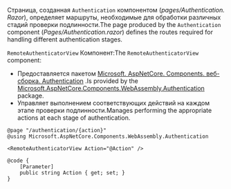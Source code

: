 <span data-ttu-id="2221d-101">Страница, созданная `Authentication` компонентом (*pages/Authentication. Razor*), определяет маршруты, необходимые для обработки различных стадий проверки подлинности.</span><span class="sxs-lookup"><span data-stu-id="2221d-101">The page produced by the `Authentication` component (*Pages/Authentication.razor*) defines the routes required for handling different authentication stages.</span></span>

<span data-ttu-id="2221d-102">`RemoteAuthenticatorView` Компонент:</span><span class="sxs-lookup"><span data-stu-id="2221d-102">The `RemoteAuthenticatorView` component:</span></span>

* <span data-ttu-id="2221d-103">Предоставляется пакетом [Microsoft. AspNetCore. Components. веб-сборка. Authentication](https://www.nuget.org/packages/Microsoft.AspNetCore.Components.WebAssembly.Authentication/) .</span><span class="sxs-lookup"><span data-stu-id="2221d-103">Is provided by the [Microsoft.AspNetCore.Components.WebAssembly.Authentication](https://www.nuget.org/packages/Microsoft.AspNetCore.Components.WebAssembly.Authentication/) package.</span></span>
* <span data-ttu-id="2221d-104">Управляет выполнением соответствующих действий на каждом этапе проверки подлинности.</span><span class="sxs-lookup"><span data-stu-id="2221d-104">Manages performing the appropriate actions at each stage of authentication.</span></span>

```razor
@page "/authentication/{action}"
@using Microsoft.AspNetCore.Components.WebAssembly.Authentication

<RemoteAuthenticatorView Action="@Action" />

@code {
    [Parameter]
    public string Action { get; set; }
}
```
